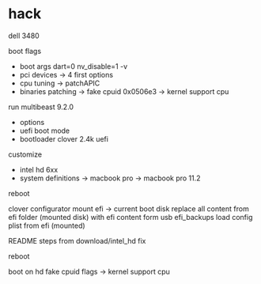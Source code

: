 # hack
dell 3480

boot flags
- boot args dart=0 nv_disable=1 -v
- pci devices -> 4 first options
- cpu tuning -> patchAPIC
- binaries patching -> fake cpuid 0x0506e3 -> kernel support cpu

run multibeast 9.2.0
- options
- uefi boot mode
- bootloader clover 2.4k uefi

customize
- intel hd 6xx
- system definitions -> macbook pro -> macbook pro 11.2

reboot

clover configurator
mount efi -> current boot disk
replace all content from efi folder (mounted disk) with efi content form usb efi_backups
load config plist from efi (mounted)

README steps from download/intel_hd fix

reboot

boot on hd
fake cpuid flags -> kernel support cpu
